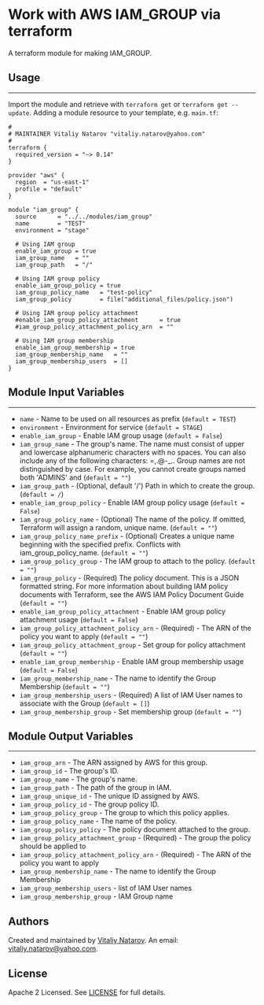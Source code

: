 # Work with AWS IAM_GROUP via terraform

A terraform module for making IAM_GROUP.


## Usage
----------------------
Import the module and retrieve with ```terraform get``` or ```terraform get --update```. Adding a module resource to your template, e.g. `main.tf`:

```
#
# MAINTAINER Vitaliy Natarov "vitaliy.natarov@yahoo.com"
#
terraform {
  required_version = "~> 0.14"
}

provider "aws" {
  region  = "us-east-1"
  profile = "default"
}

module "iam_group" {
  source      = "../../modules/iam_group"
  name        = "TEST"
  environment = "stage"

  # Using IAM group
  enable_iam_group = true
  iam_group_name   = ""
  iam_group_path   = "/"

  # Using IAM group policy
  enable_iam_group_policy = true
  iam_group_policy_name   = "test-policy"
  iam_group_policy        = file("additional_files/policy.json")

  # Using IAM group policy attachment
  #enable_iam_group_policy_attachment      = true
  #iam_group_policy_attachment_policy_arn  = ""

  # Using IAM group membership
  enable_iam_group_membership = true
  iam_group_membership_name   = ""
  iam_group_membership_users  = []
}
```

## Module Input Variables
----------------------
- `name` - Name to be used on all resources as prefix (`default = TEST`)
- `environment` - Environment for service (`default = STAGE`)
- `enable_iam_group` - Enable IAM group usage (`default = False`)
- `iam_group_name` - The group's name. The name must consist of upper and lowercase alphanumeric characters with no spaces. You can also include any of the following characters: =,.@-_.. Group names are not distinguished by case. For example, you cannot create groups named both 'ADMINS' and (`default = ""`)
- `iam_group_path` - (Optional, default '/') Path in which to create the group. (`default = /`)
- `enable_iam_group_policy` - Enable IAM group policy usage (`default = False`)
- `iam_group_policy_name` - (Optional) The name of the policy. If omitted, Terraform will assign a random, unique name. (`default = ""`)
- `iam_group_policy_name_prefix` - (Optional) Creates a unique name beginning with the specified prefix. Conflicts with iam_group_policy_name. (`default = ""`)
- `iam_group_policy_group` - The IAM group to attach to the policy. (`default = ""`)
- `iam_group_policy` - (Required) The policy document. This is a JSON formatted string. For more information about building IAM policy documents with Terraform, see the AWS IAM Policy Document Guide (`default = ""`)
- `enable_iam_group_policy_attachment` - Enable IAM group policy attachment usage (`default = False`)
- `iam_group_policy_attachment_policy_arn` - (Required) - The ARN of the policy you want to apply (`default = ""`)
- `iam_group_policy_attachment_group` - Set group for policy attachment (`default = ""`)
- `enable_iam_group_membership` - Enable IAM group membership usage (`default = False`)
- `iam_group_membership_name` - The name to identify the Group Membership (`default = ""`)
- `iam_group_membership_users` - (Required) A list of IAM User names to associate with the Group (`default = []`)
- `iam_group_membership_group` - Set membership group (`default = ""`)

## Module Output Variables
----------------------
- `iam_group_arn` - The ARN assigned by AWS for this group.
- `iam_group_id` - The group's ID.
- `iam_group_name` - The group's name.
- `iam_group_path` - The path of the group in IAM.
- `iam_group_unique_id` - The unique ID assigned by AWS.
- `iam_group_policy_id` - The group policy ID.
- `iam_group_policy_group` - The group to which this policy applies.
- `iam_group_policy_name` - The name of the policy.
- `iam_group_policy_policy` - The policy document attached to the group.
- `iam_group_policy_attachment_group` - (Required) - The group the policy should be applied to
- `iam_group_policy_attachment_policy_arn` - (Required) - The ARN of the policy you want to apply
- `iam_group_membership_name` - The name to identify the Group Membership
- `iam_group_membership_users` - list of IAM User names
- `iam_group_membership_group` - IAM Group name


## Authors

Created and maintained by [Vitaliy Natarov](https://github.com/SebastianUA). An email: [vitaliy.natarov@yahoo.com](vitaliy.natarov@yahoo.com).

## License

Apache 2 Licensed. See [LICENSE](https://github.com/SebastianUA/terraform/blob/master/LICENSE) for full details.
